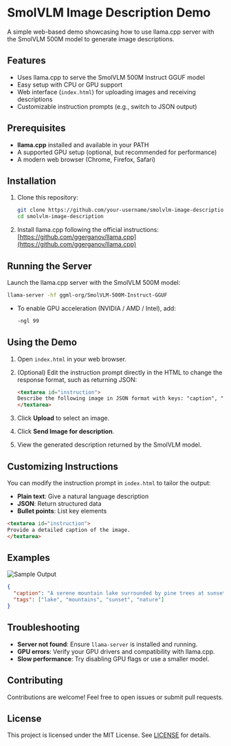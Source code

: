 # SmolVLM Image Description Demo

A simple web-based demo showcasing how to use llama.cpp server with the SmolVLM 500M model to generate image descriptions.

## Features

* Uses llama.cpp to serve the SmolVLM 500M Instruct GGUF model
* Easy setup with CPU or GPU support
* Web interface (`index.html`) for uploading images and receiving descriptions
* Customizable instruction prompts (e.g., switch to JSON output)

## Prerequisites

* **llama.cpp** installed and available in your PATH
* A supported GPU setup (optional, but recommended for performance)
* A modern web browser (Chrome, Firefox, Safari)

## Installation

1. Clone this repository:

   ```bash
   git clone https://github.com/your-username/smolvlm-image-description.git
   cd smolvlm-image-description
   ```
2. Install llama.cpp following the official instructions: [https://github.com/ggerganov/llama.cpp](https://github.com/ggerganov/llama.cpp)

## Running the Server

Launch the llama.cpp server with the SmolVLM 500M model:

```bash
llama-server -hf ggml-org/SmolVLM-500M-Instruct-GGUF
```

* To enable GPU acceleration (NVIDIA / AMD / Intel), add:

  ```bash
  -ngl 99
  ```

## Using the Demo

1. Open `index.html` in your web browser.
2. (Optional) Edit the instruction prompt directly in the HTML to change the response format, such as returning JSON:

   ```html
   <textarea id="instruction">
   Describe the following image in JSON format with keys: "caption", "tags".
   </textarea>
   ```
3. Click **Upload** to select an image.
4. Click **Send Image for description**.
5. View the generated description returned by the SmolVLM model.

## Customizing Instructions

You can modify the instruction prompt in `index.html` to tailor the output:

* **Plain text**: Give a natural language description
* **JSON**: Return structured data
* **Bullet points**: List key elements

```html
<textarea id="instruction">
Provide a detailed caption of the image.
</textarea>
```

## Examples

![Sample Output](assets/sample_output.png)

```json
{
  "caption": "A serene mountain lake surrounded by pine trees at sunset.",
  "tags": ["lake", "mountains", "sunset", "nature"]
}
```

## Troubleshooting

* **Server not found**: Ensure `llama-server` is installed and running.
* **GPU errors**: Verify your GPU drivers and compatibility with llama.cpp.
* **Slow performance**: Try disabling GPU flags or use a smaller model.

## Contributing

Contributions are welcome! Feel free to open issues or submit pull requests.

## License

This project is licensed under the MIT License. See [LICENSE](LICENSE) for details.
